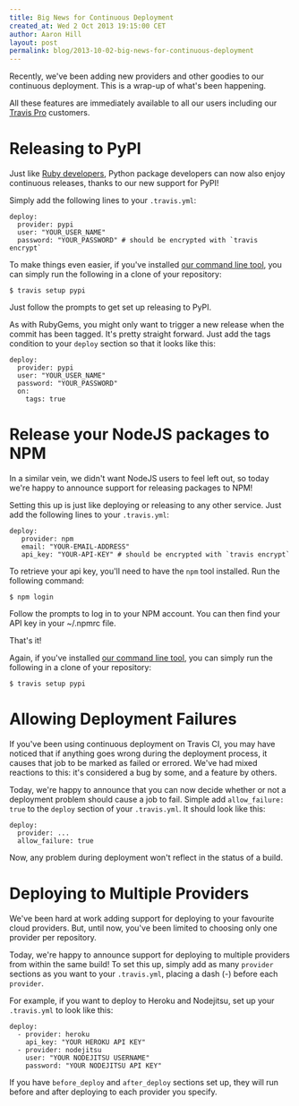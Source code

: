 ```yaml
---
title: Big News for Continuous Deployment
created_at: Wed 2 Oct 2013 19:15:00 CET
author: Aaron Hill
layout: post
permalink: blog/2013-10-02-big-news-for-continuous-deployment
---
```


Recently, we've been adding new providers and other goodies to our continuous deployment.
This is a wrap-up of what's been happening.

All these features are immediately available to all our users including our [Travis Pro](http://travis-ci.com) customers.

# Releasing to PyPI

Just like [Ruby developers](/blog/2013-08-22-let-travis-push-your-rubygems), Python package developers can now also enjoy continuous releases, thanks to our new support for PyPI!

Simply add the following lines to your `.travis.yml`:

    deploy:
      provider: pypi
      user: "YOUR_USER_NAME"
      password: "YOUR_PASSWORD" # should be encrypted with `travis encrypt`

To make things even easier, if you've installed [our command line tool](http://github.com/travis-ci/travis),
you can simply run the following in a clone of your repository:

    $ travis setup pypi

Just follow the prompts to get set up releasing to PyPI.

As with RubyGems, you might only want to trigger a new release when the commit has been tagged. It's pretty straight forward.
Just add the tags condition to your `deploy` section so that it looks like this:

    deploy:
      provider: pypi
      user: "YOUR_USER_NAME"
      password: "YOUR_PASSWORD"
      on:
        tags: true

# Release your NodeJS packages to NPM

In a similar vein, we didn't want NodeJS users to feel left out, so today we're happy to announce support for releasing packages to NPM!

Setting this up is just like deploying or releasing to any other service. Just add the following lines to your `.travis.yml`:

    deploy:
       provider: npm
       email: "YOUR-EMAIL-ADDRESS"
       api_key: "YOUR-API-KEY" # should be encrypted with `travis encrypt`

To retrieve your api key, you'll need to have the `npm` tool installed. Run the following command:

    $ npm login

Follow the prompts to log in to your NPM account. You can then find your API key in your ~/.npmrc file.

That's it!

Again, if you've installed [our command line tool](http://github.com/travis-ci/travis),
you can simply run the following in a clone of your repository:

    $ travis setup pypi

# Allowing Deployment Failures

If you've been using continuous deployment on Travis CI, you may have noticed that if anything goes wrong during the deployment process,
it causes that job to be marked as failed or errored. We've had mixed reactions to this: it's considered a bug by some, and a feature by others.

Today, we're happy to announce that you can now decide whether or not a deployment problem should cause a job to fail.
Simple add `allow_failure: true` to the `deploy` section of your `.travis.yml`. It should look like this:

    deploy:
      provider: ...
      allow_failure: true

Now, any problem during deployment won't reflect in the status of a build.

# Deploying to Multiple Providers

We've been hard at work adding support for deploying to your favourite cloud providers. But, until now, you've been limited to choosing only one provider per repository.

Today, we're happy to announce support for deploying to multiple providers from within the same build! To set this up, simply add as many `provider` sections as you want to your `.travis.yml`, placing a dash (-) before each `provider`.

For example, if you want to deploy to Heroku and Nodejitsu, set up your `.travis.yml` to look like this:

    deploy:
      - provider: heroku
        api_key: "YOUR HEROKU API KEY"
      - provider: nodejitsu
        user: "YOUR NODEJITSU USERNAME"
        password: "YOUR NODEJITSU API KEY"

If you have `before_deploy` and `after_deploy` sections set up, they will run before and after deploying to each provider you specify.

